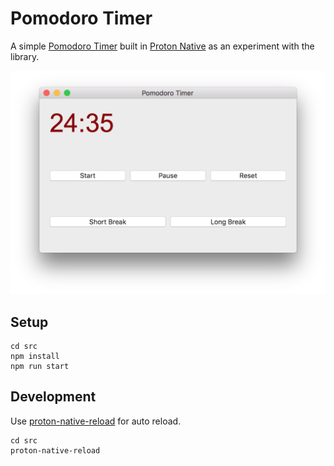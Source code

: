 # Pomodoro Timer

A simple [Pomodoro Timer](https://en.wikipedia.org/wiki/Pomodoro_Technique) built in [Proton Native](https://proton-native.js.org) as an experiment with the library.

![Pomodoro Timer screenshot](https://github.com/amrwc/Pomodoro-Timer-Proton-Native/blob/master/assets/Pomodoro-Timer-Proton-Native.png)

## Setup

```
cd src
npm install
npm run start
```

## Development

Use [proton-native-reload](https://github.com/Ino-Bagaric/proton-native-reload) for auto reload.

```
cd src
proton-native-reload
```

